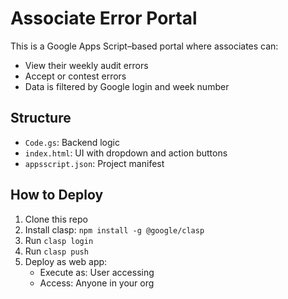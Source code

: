 # Associate Error Portal

This is a Google Apps Script–based portal where associates can:
- View their weekly audit errors
- Accept or contest errors
- Data is filtered by Google login and week number

## Structure
- `Code.gs`: Backend logic
- `index.html`: UI with dropdown and action buttons
- `appsscript.json`: Project manifest

## How to Deploy
1. Clone this repo
2. Install clasp: `npm install -g @google/clasp`
3. Run `clasp login`
4. Run `clasp push`
5. Deploy as web app:
   - Execute as: User accessing
   - Access: Anyone in your org
